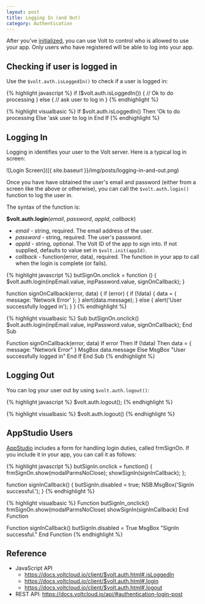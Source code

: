 ```yaml
---
layout: post
title: Logging In (and Out)
category: Authentication
---
```


After you've [initialized](/getting-started/your-first-volt-app/), you can use Volt to control who is allowed to use your app. Only users who have registered will be able to log into your app.

## Checking if user is logged in

Use the `$volt.auth.isLoggedIn()` to check if a user is logged in:

<div class="code-tabs" data-languages="JavaScript,BASIC">

{% highlight javascript %}
if ($volt.auth.isLoggedIn()) {
  // Ok to do processing
} else {
  // ask user to log in
}
{% endhighlight %}

{% highlight visualbasic %}
If $volt.auth.isLoggedIn() Then
  'Ok to do processing
Else
  'ask user to log in
End If
{% endhighlight %}

</div>

## Logging In

Logging in identifies your user to the Volt server. Here is a typical log in screen:

![Login Screen]({{ site.baseurl }}/img/posts/logging-in-and-out.png)

Once you have have obtained the user's email and password (either from a screen like the above or otherwise), you can call the `$volt.auth.login()` function to log the user in.

The syntax of the function is:

**$volt.auth.login**(*email*, *password*, *appId*, *callback*)

* *email* - string, required. The email address of the user.
* *password* - string, required. The user's password.
* *appId* - string, optional. The Volt ID of the app to sign into. If not supplied, defaults to value set in `$volt.init(appId)`.
* *callback* - function(error, data), required. The function in your app to call when the login is complete (or fails).

<div class="code-tabs" data-languages="JavaScript,BASIC">

{% highlight javascript %}
butSignOn.onclick = function () {
  $volt.auth.login(inpEmail.value, inpPassword.value, signOnCallback);
}

function signOnCallback(error, data) {
  if (error) {
    if (!data) {
      data = { message: 'Network Error' };
    }
    alert(data.message);
  } else {
    alert('User successfully logged in');
  }
}
{% endhighlight %}

{% highlight visualbasic %}
Sub butSignOn.onclick()
  $volt.auth.login(inpEmail.value, inpPassword.value, signOnCallback);
End Sub

Function signOnCallback(error, data)
  If error Then
    If (!data) Then data = { message: "Network Error" }
    MsgBox data.message
  Else
    MsgBox "User successfully logged in"
  End If
End Sub
{% endhighlight %}

</div>

## Logging Out

You can log your user out by using `$volt.auth.logout()`:

<div class="code-tabs" data-languages="JavaScript,BASIC">

{% highlight javascript %}
$volt.auth.logout();
{% endhighlight %}

{% highlight visualbasic %}
$volt.auth.logout()
{% endhighlight %}

</div>

## AppStudio Users

[AppStudio](https://www.nsbasic.com/) includes a form for handling login duties, called frmSignOn. If you include it in your app, you can call it as follows:

<div class="code-tabs" data-languages="JavaScript,BASIC">

{% highlight javascript %}
butSignIn.onclick = function() {
  frmSignOn.show(modalParmsNoClose);
  showSignIn(signInCallback);
};

function signInCallback() {
  butSignIn.disabled = true;
  NSB.MsgBox('SignIn successful.');
}
{% endhighlight %}

{% highlight visualbasic %}
Function butSignIn_onclick()
  frmSignOn.show(modalParmsNoClose)
  showSignIn(signInCallback)
End Function

Function signInCallback()
  butSignIn.disabled = True
  MsgBox "SignIn successful."
End Function
{% endhighlight %}

</div>

## Reference

* JavaScript API
  * <https://docs.voltcloud.io/client/$volt.auth.html#.isLoggedIn>
  * <https://docs.voltcloud.io/client/$volt.auth.html#.login>
  * <https://docs.voltcloud.io/client/$volt.auth.html#.logout>
* REST API: <https://docs.voltcloud.io/api/#authentication-login-post>
